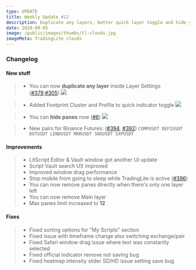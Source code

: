 ```yaml
---
type: UPDATE
title: Weekly Update #12
description: Duplicate any layers, better quick layer toggle and hide your pane
date: 2020-09-05
image: /public/images/thumbs/tl-clouds.jpg
imageMeta: TradingLite clouds
---
```


### Changelog

#### New stuff

<div class="changelog-new">

> - You can now **duplicate any layer** inside Layer Settings ([#379](https://tradinglite.nolt.io/379),[#305](https://tradinglite.nolt.io/305))
    ![](/public/images/thumbs/duplicate-layer.jpg)

> - Added Footprint Cluster and Profile to quick indicator toggle
    ![](/public/images/thumbs/quick-toggle.jpg)

> - You can **hide panes** now ([#6](https://tradinglite.nolt.io/6))
    ![](/public/images/thumbs/pane-hide.jpg)

> - New pairs for Binance Futures: ([#394](https://tradinglite.nolt.io/394), [#392](https://tradinglite.nolt.io/392))
    ```
    COMPUSDT
    DEFIUSDT
    DOTUSDT
    LENDUSDT
    MKRUSDT
    SNXUSDT
    SXPUSDT
    ```
</div>

#### Improvements

> - LitScript Editor & Vault window got another UI update
> - Script Vault search UX improved
> - Improved window drag performance
> - Stop mobile from going to sleep while TradingLite is active ([#396](https://tradinglite.nolt.io/396))
> - You can now remove panes directly when there's only one layer left
> - You can now remove Main layer
> - Max panes limit increased to **12**

#### Fixes

<div class="changelog-fix">

> - Fixed sorting options for "My Scripts" section
> - Fixed issue with timeframe change also switching exchange/pair
> - Fixed Safari window drag issue where text was constantly selected
> - Fixed official indicator remove not saving bug
> - Fixed heatmap intensity slider SD/HD issue setting save bug

</div>